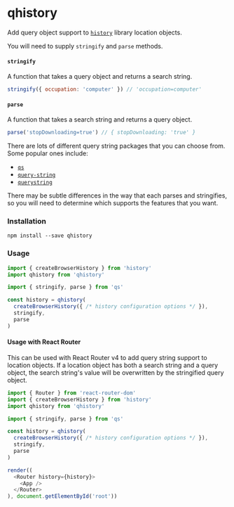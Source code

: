 # qhistory

Add query object support to [`history`](https://github.com/ReactTraining/history) library location objects.

You will need to supply `stringify` and `parse` methods. 

#### `stringify`

A function that takes a query object and returns a search string.

```js
stringify({ occupation: 'computer' }) // 'occupation=computer'
```

#### `parse`

A function that takes a search string and returns a query object.

```js
parse('stopDownloading=true') // { stopDownloading: 'true' }
```

There are lots of different query string packages that you can choose from. Some popular ones include:

* [`qs`](https://www.npmjs.com/package/qs)
* [`query-string`](https://www.npmjs.com/package/query-string)
* [`querystring`](https://www.npmjs.com/package/querystring)

There may be subtle differences in the way that each parses and stringifies, so you will need to determine which supports the features that you want.

### Installation

```
npm install --save qhistory
```

### Usage

```js
import { createBrowserHistory } from 'history'
import qhistory from 'qhistory'

import { stringify, parse } from 'qs'

const history = qhistory(
  createBrowserHistory({ /* history configuration options */ }),
  stringify,
  parse
)
```

#### Usage with React Router

This can be used with React Router v4 to add query string support to location objects. If a location object has both a search string and a query object, the search string's value will be overwritten by the stringified query object.

```js
import { Router } from 'react-router-dom'
import { createBrowserHistory } from 'history'
import qhistory from 'qhistory'

import { stringify, parse } from 'qs'

const history = qhistory(
  createBrowserHistory({ /* history configuration options */ }),
  stringify,
  parse
)

render((
  <Router history={history}>
    <App />
  </Router>
), document.getElementById('root'))
```
